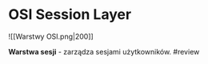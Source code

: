 # OSI Session Layer
![[Warstwy OSI.png|200]]

**Warstwa sesji** - zarządza sesjami użytkowników. #review